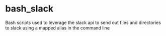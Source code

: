 # bash_slack
Bash scripts used to leverage the slack api to send out files and directories to slack using a mapped alias in the command line
